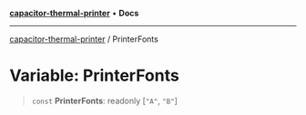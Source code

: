 [**capacitor-thermal-printer**](../README.md) • **Docs**

***

[capacitor-thermal-printer](../README.md) / PrinterFonts

# Variable: PrinterFonts

> `const` **PrinterFonts**: readonly [`"A"`, `"B"`]
